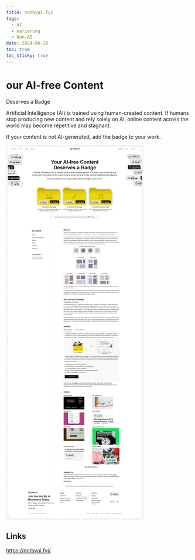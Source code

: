 ```yaml
---
title: notbyai.fyi
tags:
  - AI
  - marierung
  - Non-AI
date: 2024-06-10
toc: true
toc_sticky: true
---
```



# our AI-free Content  
Deserves a Badge

Artificial Intelligence (AI) is trained using human-created content. If humans stop producing new content and rely solely on AI, online content across the world may become repetitive and stagnant.

If your content is not AI-generated, add the badge to your work.

 
![](../_asset/2024-06-10-notbyai.fyi_image_1.png)

## Links

https://notbyai.fyi/
